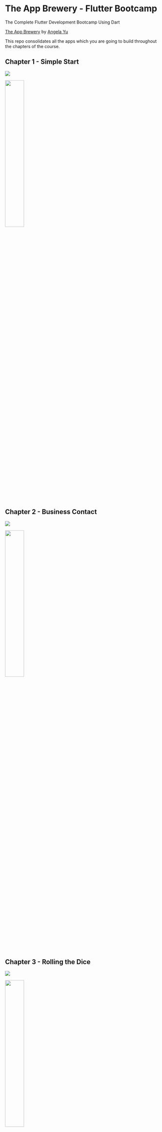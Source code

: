 # The App Brewery - Flutter Bootcamp
The Complete Flutter Development Bootcamp Using Dart

[The App Brewery](https://www.appbrewery.co) by [Angela Yu](https://github.com/angelabauer)

This repo consolidates all the apps which you are going to build throughout the chapters of the course.


## Chapter 1 - Simple Start
![](https://github.com/tea-mo903/flutter-bootcamp/workflows/Chapter-1%20Release/badge.svg)

<img width="35%" alt_chapter_1 src="screenshots/flutter_01.png">

## Chapter 2 - Business Contact
![](https://github.com/tea-mo903/flutter-bootcamp/workflows/Chapter-2%20Release/badge.svg)

<img width="35%" alt_chapter_2 src="screenshots/flutter_02.png">

## Chapter 3 - Rolling the Dice
![](https://github.com/tea-mo903/flutter-bootcamp/workflows/Chapter-3%20Release/badge.svg)

<img width="35%" alt_chapter_3 src="screenshots/flutter_03.png">

## Chapter 4 - Oracle, Ask me Anything
![](https://github.com/tea-mo903/flutter-bootcamp/workflows/Chapter-4%20Release/badge.svg)

<img width="35%" alt_chapter_4 src="screenshots/flutter_04.png">

## Chapter 5 - Xylophone (best ever made)
![](https://github.com/tea-mo903/flutter-bootcamp/workflows/Chapter-5%20Release/badge.svg)

<img width="35%" alt_chapter_5 src="screenshots/flutter_05.png">

## Chapter 6 - True/False Knowsledge
![](https://github.com/tea-mo903/flutter-bootcamp/workflows/Chapter-6%20Release/badge.svg)

<img width="35%" alt_chapter_6 src="screenshots/flutter_06.png">

## Chapter 7 - Destini Storygame
![](https://github.com/tea-mo903/flutter-bootcamp/workflows/Chapter-7%20Release/badge.svg)

<img width="35%" alt_chapter_7 src="screenshots/flutter_07.png">

## Chapter 8 - BMI Calculator
![](https://github.com/tea-mo903/flutter-bootcamp/workflows/Chapter-8%20Release/badge.svg)

<img width="35%" alt_chapter_8 src="screenshots/flutter_08.png">

## Chapter 9 - Weather
![](https://github.com/tea-mo903/flutter-bootcamp/workflows/Chapter-9%20Release/badge.svg)

<img width="35%" alt_chapter_9 src="screenshots/flutter_09.png">

## Chapter 10 - Crypto Calculator
![](https://github.com/tea-mo903/flutter-bootcamp/workflows/Chapter-10%20Release/badge.svg)

<img width="35%" alt_chapter_10 src="screenshots/flutter_10.png">

## Chapter 11 - Flash Chat
![](https://github.com/tea-mo903/flutter-bootcamp/workflows/Chapter-11%20Release/badge.svg)

<img width="35%" alt_chapter_11 src="screenshots/flutter_11.png">

## Chapter 12 - Todoey
![](https://github.com/tea-mo903/flutter-bootcamp/workflows/Chapter-12%20Release/badge.svg)

<img width="35%" alt_chapter_11 src="screenshots/flutter_12.png">
